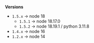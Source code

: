 **Versions**

- `1.5.x` -> node 18
  - `1.5.1` -> node 18.17.0
  - `1.5.2` -> node 18.19.1 / python 3.11.8
- `1.4.x` -> node 16
- `1.2.x` -> node 14
